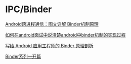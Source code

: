 # IPC/Binder

[Android跨进程通信：图文详解 Binder机制原理](https://blog.csdn.net/carson_ho/article/details/73560642)

[如何在android面试中说清楚android中binder机制的实现过程](https://blog.csdn.net/zhencheng20082009/article/details/62227956)

[写给 Android 应用工程师的 Binder 原理剖析](https://segmentfault.com/a/1190000014295945)

[Binder系列—开篇](http://gityuan.com/2015/10/31/binder-prepare/)